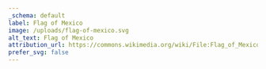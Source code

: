 ```yaml
---
_schema: default
label: Flag of Mexico
image: /uploads/flag-of-mexico.svg
alt_text: Flag of Mexico
attribution_url: https://commons.wikimedia.org/wiki/File:Flag_of_Mexico.svg
prefer_svg: false
---
```

